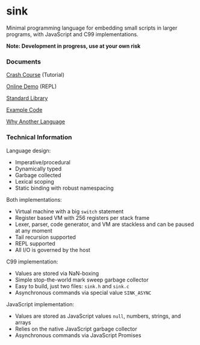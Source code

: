 
sink
====

Minimal programming language for embedding small scripts in larger programs, with JavaScript and C99
implementations.

**Note: Development in progress, use at your own risk**

### Documents

[Crash Course](https://github.com/voidqk/sink/blob/master/docs/crash-course.md) (Tutorial)

[Online Demo](https://rawgit.com/voidqk/sink/master/src/repl.html) (REPL)

[Standard Library](https://github.com/voidqk/sink/blob/master/docs/lib.md)

[Example Code](https://github.com/voidqk/sink/blob/master/tests/0.sanity/sanity.sink)

[Why Another Language](https://github.com/voidqk/sink/blob/master/docs/why.md)

### Technical Information

Language design:

* Imperative/procedural
* Dynamically typed
* Garbage collected
* Lexical scoping
* Static binding with robust namespacing

Both implementations:

* Virtual machine with a big `switch` statement
* Register based VM with 256 registers per stack frame
* Lexer, parser, code generator, and VM are stackless and can be paused at any moment
* Tail recursion supported
* REPL supported
* All I/O is governed by the host

C99 implementation:

* Values are stored via NaN-boxing
* Simple stop-the-world mark sweep garbage collector
* Easy to build, just two files: `sink.h` and `sink.c`
* Asynchronous commands via special value `SINK_ASYNC`

JavaScript implementation:

* Values are stored as JavaScript values `null`, numbers, strings, and arrays
* Relies on the native JavaScript garbage collector
* Asynchronous commands via JavaScript Promises
